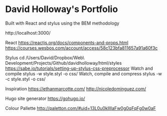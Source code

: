 # David Holloway's Portfolio
 Built with React and stylus using the BEM methodology 

http://localhost:3000/

React
https://reactjs.org/docs/components-and-props.html
https://courses.wesbos.com/account/access/58c123bfa811657a91a60f3c

Stylus
cd /Users/David/Dropbox/Web\ Development/Projects/Github/davidholloway/html/styles 
https://sabe.io/tutorials/setting-up-stylus-css-preprocessor
Watch and compile
stylus -w style.styl -o css/
Watch, compile and compress
stylus -w -c style.styl -o css/

Inspiration
https://ethanmarcotte.com/
http://nicoledominguez.com/

Hugo site generator
https://gohugo.io/

Colour Pallette
http://paletton.com/#uid=13L0u0kllllaFw0g0qFqFg0w0aF





